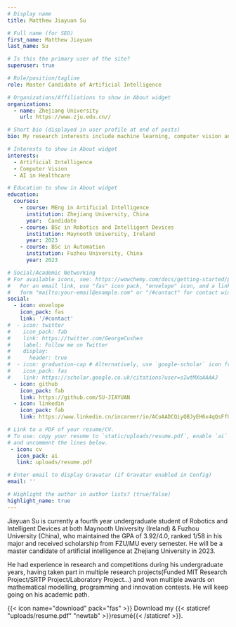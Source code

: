 ```yaml
---
# Display name
title: Matthew Jiayuan Su

# Full name (for SEO)
first_name: Matthew Jiayuan
last_name: Su

# Is this the primary user of the site?
superuser: true

# Role/position/tagline
role: Master Candidate of Artificial Intelligence

# Organizations/Affiliations to show in About widget
organizations:
  - name: Zhejiang University
    url: https://www.zju.edu.cn//

# Short bio (displayed in user profile at end of posts)
bio: My research interests include machine learning, computer vision and AI in healthcare.

# Interests to show in About widget
interests:
  - Artificial Intelligence
  - Computer Vision
  - AI in Healthcare

# Education to show in About widget
education:
  courses:
    - course: MEng in Artificial Intelligence
      institution: Zhejiang University, China
      year:  Candidate
    - course: BSc in Robotics and Intelligent Devices
      institution: Maynooth University, Ireland
      year: 2023
    - course: BSc in Automation
      institution: Fuzhou University, China
      year: 2023

# Social/Academic Networking
# For available icons, see: https://wowchemy.com/docs/getting-started/page-builder/#icons
#   For an email link, use "fas" icon pack, "envelope" icon, and a link in the
#   form "mailto:your-email@example.com" or "/#contact" for contact widget.
social:
  - icon: envelope
    icon_pack: fas
    link: '/#contact'
#  - icon: twitter
#    icon_pack: fab
#    link: https://twitter.com/GeorgeCushen
#    label: Follow me on Twitter
#    display:
#      header: true
#  - icon: graduation-cap # Alternatively, use `google-scholar` icon from `ai` icon pack
#    icon_pack: fas
#    link: https://scholar.google.co.uk/citations?user=sIwtMXoAAAAJ
  - icon: github
    icon_pack: fab
    link: https://github.com/SU-JIAYUAN
  - icon: linkedin
    icon_pack: fab
    link: https://www.linkedin.cn/incareer/in/ACoAADCQiyQBJyEH6x4qQsFfUZv8ZupPHc8K8ho

# Link to a PDF of your resume/CV.
# To use: copy your resume to `static/uploads/resume.pdf`, enable `ai` icons in `params.yaml`,
# and uncomment the lines below.
 - icon: cv
   icon_pack: ai
   link: uploads/resume.pdf

# Enter email to display Gravatar (if Gravatar enabled in Config)
email: ''

# Highlight the author in author lists? (true/false)
highlight_name: true
---
```


Jiayuan Su is currently a fourth year undergraduate student of Robotics and Intelligent Devices at both Maynooth University (Ireland) & Fuzhou University (China), who maintained the GPA of 3.92/4.0, ranked 1/58 in his major and received scholarship from FZU/MU every semester. He will be a master candidate of artificial intelligence at Zhejiang University in 2023. 

He had experience in research and competitions during his undergraduate years, having taken part in multiple research projects(Funded MIT Research Project/SRTP Project/Laboratory Project...) and won multiple awards on mathematical modelling, programming and innovation contests. He will keep going on his academic path.


{{< icon name="download" pack="fas" >}} Download my {{< staticref "uploads/resume.pdf" "newtab" >}}resumé{{< /staticref >}}.
